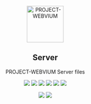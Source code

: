<p align="center">
 <img width="100px" src="https://github.com/mrepol742/PROJECT-WEBVIUM/blob/master/app/src/main/res/mipmap-xxxhdpi/c.png" align="center" alt="PROJECT-WEBVIUM" />
 <h2 align="center">Server</h2>
 <p align="center">PROJECT-WEBVIUM Server files</p>
</p>

<p align="center">
  <img src="https://img.shields.io/badge/HTML-5-blue.svg">
  <img src="https://img.shields.io/badge/CSS-blue.svg"> 
  <img src="https://img.shields.io/badge/JavaScript-blue.svg">
  <img src="https://img.shields.io/badge/Firebase-blue.svg">
    <img src="https://img.shields.io/badge/JQuery-blue.svg">
    <img src="https://img.shields.io/badge/PHP-blue.svg">
</p>
<p align="center">
  <img src="https://img.shields.io/github/issues/mrepol742/Server?color=0088ff" />
  <img src="https://img.shields.io/github/issues-pr/mrepol742/Server?color=0088ff" />
</p>
